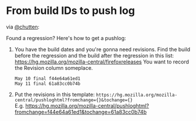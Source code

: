 # From build IDs to push log

via [@chutten](https://github.com/chutten):

Found a regression? Here's how to get a pushlog:

1. You have the build dates and you're gonna need revisions. Find the build before the regression and the build after the regression in this list: <https://hg.mozilla.org/mozilla-central/firefoxreleases>
   You want to record the Revision column someplace.
   
       May 10 final f44e64a61ed1
       May 11 final 61a83cc0b74b

2. Put the revisions in this template: `https://hg.mozilla.org/mozilla-central/pushloghtml?fromchange={}&tochange={}`  
   E.g. <https://hg.mozilla.org/mozilla-central/pushloghtml?fromchange=f44e64a61ed1&tochange=61a83cc0b74b>
